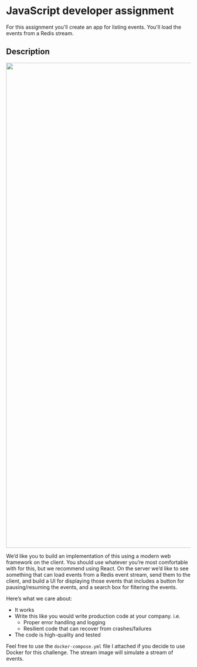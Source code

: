 # JavaScript developer assignment

For this assignment you'll create an app for listing events. You'll load the events from a Redis stream.


## Description

<img width="1324" src="https://camo.githubusercontent.com/5006f771da7cdd07f87589aa0d28ecd78c322cb9/68747470733a2f2f64326d787565667165616137736a2e636c6f756466726f6e742e6e65742f735f303231344144344539413443323631363445373238324232333936364134373831393933314630434535464335443941334536463433354237393233444137415f313531373335303135353935325f696d6167652e706e67">

We’d like you to build an implementation of this using a modern web framework on the client. You should use whatever you’re most comfortable with for this, but we recommend using React. On the server we’d like to see something that can load events from a Redis event stream, send them to the client, and build a UI for displaying those events that includes a button for pausing/resuming the events, and a search box for filtering the events.

Here’s what we care about:

* It works
* Write this like you would write production code at your company. i.e.
	* Proper error handling and logging
	* Resilient code that can recover from crashes/failures
* The code is high-quality and tested

Feel free to use the `docker-compose.yml` file I attached if you decide to use Docker for this challenge. The stream image will simulate a stream of events.
